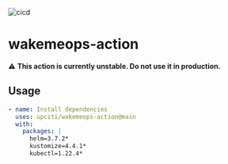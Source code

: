 ![cicd](https://github.com/upciti/wakemeops-action/actions/workflows/cicd.yml/badge.svg) 

# wakemeops-action

:warning: **This action is currently unstable. Do not use it in production.**

## Usage

```yaml
- name: Install dependencies
  uses: upciti/wakemeops-action@main
  with:
    packages: |
      helm=3.7.2*
      kustomize=4.4.1*
      kubectl=1.22.4*
```
